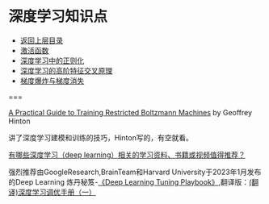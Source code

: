# 深度学习知识点

* [返回上层目录](../deep-learning.md)
* [激活函数](activation-functions/activation-functions.md)
* [深度学习中的正则化](normalization/normalization.md)
* [深度学习的高阶特征交叉原理](feature-crossing/feature-crossing.md)
* [梯度爆炸与梯度消失](gradient-explosion-and-vanishing/gradient-explosion-and-vanishing.md)





===

[A Practical Guide to Training Restricted Boltzmann Machines](https://www.cs.toronto.edu/~hinton/absps/guideTR.pdf) by Geoffrey Hinton

讲了深度学习建模和训练的技巧，Hinton写的，有空就看。

[有哪些深度学习（deep learning）相关的学习资料、书籍或视频值得推荐？](https://www.zhihu.com/question/39985357/answer/2891012350)

强烈推荐由GoogleResearch,BrainTeam和Harvard University于2023年1月发布的Deep Learning 炼丹秘笈-[《Deep Learning Tuning Playbook》](https://github.com/google-research/tuning_playbook),翻译版：[(翻译)深度学习调优手册（一）](https://zhuanlan.zhihu.com/p/600298242)


